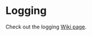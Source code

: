 # Logging
Check out the logging [Wiki page](https://github.com/Maglo22/shell-scripting/wiki/Logging).